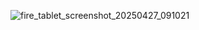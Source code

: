 ![fire_tablet_screenshot_20250427_091021](https://github.com/user-attachments/assets/574a81a7-03c6-4508-a9d8-5394d431c53a)
